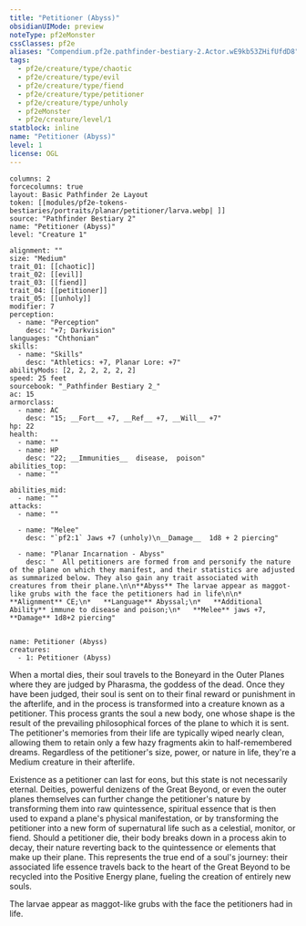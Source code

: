 ```yaml
---
title: "Petitioner (Abyss)"
obsidianUIMode: preview
noteType: pf2eMonster
cssClasses: pf2e
aliases: "Compendium.pf2e.pathfinder-bestiary-2.Actor.wE9kb53ZHifUfdD8" 
tags:
  - pf2e/creature/type/chaotic
  - pf2e/creature/type/evil
  - pf2e/creature/type/fiend
  - pf2e/creature/type/petitioner
  - pf2e/creature/type/unholy
  - pf2eMonster
  - pf2e/creature/level/1
statblock: inline
name: "Petitioner (Abyss)"
level: 1
license: OGL
---
```


```statblock
columns: 2
forcecolumns: true
layout: Basic Pathfinder 2e Layout
token: [[modules/pf2e-tokens-bestiaries/portraits/planar/petitioner/larva.webp| ]]
source: "Pathfinder Bestiary 2"
name: "Petitioner (Abyss)"
level: "Creature 1"

alignment: ""
size: "Medium"
trait_01: [[chaotic]]
trait_02: [[evil]]
trait_03: [[fiend]]
trait_04: [[petitioner]]
trait_05: [[unholy]]
modifier: 7
perception:
  - name: "Perception"
    desc: "+7; Darkvision"
languages: "Chthonian"
skills:
  - name: "Skills"
    desc: "Athletics: +7, Planar Lore: +7"
abilityMods: [2, 2, 2, 2, 2, 2]
speed: 25 feet
sourcebook: "_Pathfinder Bestiary 2_"
ac: 15
armorclass:
  - name: AC
    desc: "15; __Fort__ +7, __Ref__ +7, __Will__ +7"
hp: 22
health:
  - name: ""
  - name: HP
    desc: "22; __Immunities__  disease,  poison"
abilities_top:
  - name: ""

abilities_mid:
  - name: ""
attacks:
  - name: ""

  - name: "Melee"
    desc: "`pf2:1` Jaws +7 (unholy)\n__Damage__  1d8 + 2 piercing"

  - name: "Planar Incarnation - Abyss"
    desc: "  All petitioners are formed from and personify the nature of the plane on which they manifest, and their statistics are adjusted as summarized below. They also gain any trait associated with creatures from their plane.\n\n**Abyss** The larvae appear as maggot-like grubs with the face the petitioners had in life\n\n*   **Alignment** CE;\n*   **Language** Abyssal;\n*   **Additional Ability** immune to disease and poison;\n*   **Melee** jaws +7, **Damage** 1d8+2 piercing"
 
```

```encounter-table
name: Petitioner (Abyss)
creatures:
  - 1: Petitioner (Abyss)
```



When a mortal dies, their soul travels to the Boneyard in the Outer Planes where they are judged by Pharasma, the goddess of the dead. Once they have been judged, their soul is sent on to their final reward or punishment in the afterlife, and in the process is transformed into a creature known as a petitioner. This process grants the soul a new body, one whose shape is the result of the prevailing philosophical forces of the plane to which it is sent. The petitioner's memories from their life are typically wiped nearly clean, allowing them to retain only a few hazy fragments akin to half-remembered dreams. Regardless of the petitioner's size, power, or nature in life, they're a Medium creature in their afterlife.

Existence as a petitioner can last for eons, but this state is not necessarily eternal. Deities, powerful denizens of the Great Beyond, or even the outer planes themselves can further change the petitioner's nature by transforming them into raw quintessence, spiritual essence that is then used to expand a plane's physical manifestation, or by transforming the petitioner into a new form of supernatural life such as a celestial, monitor, or fiend. Should a petitioner die, their body breaks down in a process akin to decay, their nature reverting back to the quintessence or elements that make up their plane. This represents the true end of a soul's journey: their associated life essence travels back to the heart of the Great Beyond to be recycled into the Positive Energy plane, fueling the creation of entirely new souls.

The larvae appear as maggot-like grubs with the face the petitioners had in life.
